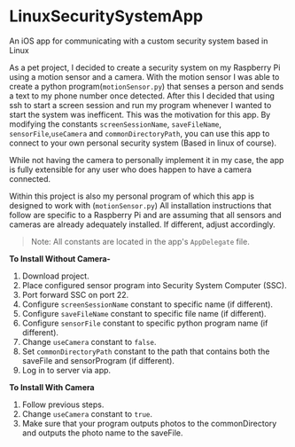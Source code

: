 # LinuxSecuritySystemApp
An iOS app for communicating with a custom security system based in Linux

As a pet project, I decided to create a security system on my Raspberry Pi using a motion sensor and a camera.
With the motion sensor I was able to create a python program(`motionSensor.py`) that senses a person and sends a text to my phone number once detected. After this I decided that using ssh to start a screen session and run my program whenever I wanted to start the system was inefficent. This was the motivation for this app.
By modifying the constants `screenSessionName`, `saveFileName`, `sensorFile`,`useCamera` and `commonDirectoryPath`, you can use this app to connect to your own personal security system (Based in linux of course).

While not having the camera to personally implement it in my case, the app is fully extensible for any user who does happen to have a camera connected.

Within this project is also my personal program of which this app is designed to work with (`motionSensor.py`)
All installation instructions that follow are specific to a Raspberry Pi and are assuming that all sensors and cameras are already adequately installed. If different, adjust accordingly.

>Note: All constants are located in the app's `AppDelegate` file.

**To Install Without Camera-**
  1. Download project.
  2. Place configured sensor program into Security System Computer (SSC).
  3. Port forward SSC on port 22.
  4. Configure `screenSessionName` constant to specific name (if different).
  5. Configure `saveFileName` constant to specific file name (if different).
  6. Configure `sensorFile` constant to specific python program name (if different).
  7. Change `useCamera` constant to `false`.
  8. Set `commonDirectoryPath` constant to the path that contains both the saveFile and sensorProgram (if different).
  9. Log in to server via app.
  
**To Install With Camera**
  1. Follow previous steps. 
  2. Change `useCamera` constant to `true`.
  3. Make sure that your program outputs photos to the commonDirectory and outputs the photo name to the saveFile.
